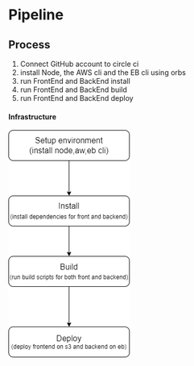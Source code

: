 # Pipeline

## Process

1. Connect GitHub account to circle ci
2. install Node, the AWS cli and the EB cli using orbs
3. run FrontEnd and BackEnd install
4. run FrontEnd and BackEnd build
4. run FrontEnd and BackEnd deploy

#### Infrastructure

![Infrastructure](./pics/pipeline.png)